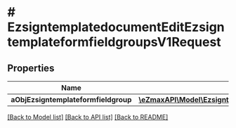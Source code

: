 # # EzsigntemplatedocumentEditEzsigntemplateformfieldgroupsV1Request

## Properties

Name | Type | Description | Notes
------------ | ------------- | ------------- | -------------
**aObjEzsigntemplateformfieldgroup** | [**\eZmaxAPI\Model\EzsigntemplateformfieldgroupRequestCompound[]**](EzsigntemplateformfieldgroupRequestCompound.md) |  |

[[Back to Model list]](../../README.md#models) [[Back to API list]](../../README.md#endpoints) [[Back to README]](../../README.md)
